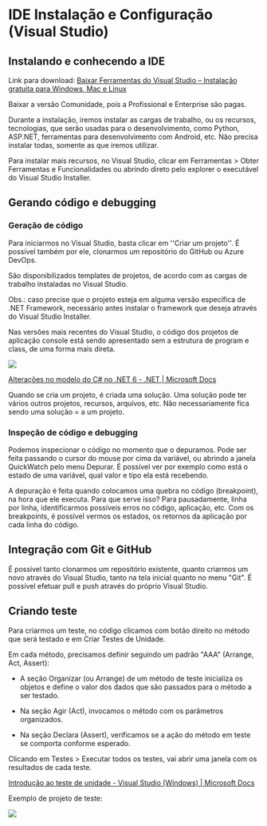 # IDE Instalação e Configuração (Visual Studio)

## Instalando e conhecendo a IDE

Link para download: [Baixar Ferramentas do Visual Studio – Instalação gratuita para Windows, Mac e Linux](https://visualstudio.microsoft.com/pt-br/downloads)

Baixar a versão Comunidade, pois a Profissional e Enterprise são pagas.

Durante a instalação, iremos instalar as cargas de trabalho, ou os recursos, tecnologias, que serão usadas para o desenvolvimento, como Python, ASP.NET, ferramentas para desenvolvimento com Android, etc. Não precisa instalar todas, somente as que iremos utilizar.

Para instalar mais recursos, no Visual Studio, clicar em Ferramentas > Obter Ferramentas e Funcionalidades ou abrindo direto pelo explorer o executável do Visual Studio Installer.

## Gerando código e debugging

### Geração de código

Para iniciarmos no Visual Studio, basta clicar em ''Criar um projeto''. É possível também por ele, clonarmos um repositório do GitHub ou Azure DevOps.

São disponibilizados templates de projetos, de acordo com as cargas de trabalho instaladas no Visual Studio.

Obs.: caso precise que o projeto esteja em alguma versão específica de .NET Framework, necessário antes instalar o framework que deseja através do Visual Studio Installer.

Nas versões mais recentes do Visual Studio, o código dos projetos de aplicação console está sendo apresentado sem a estrutura de program e class, de uma forma mais direta.

![](C:\Users\PC\Documents\Workspace\Decola-Tech-2a-Avanade\IDE%20Visual%20Studio%20-%20Instalação%20e%20Configuração\console.png)

[Alterações no modelo do C# no .NET 6 - .NET | Microsoft Docs](https://docs.microsoft.com/pt-br/dotnet/core/tutorials/top-level-templates)

Quando se cria um projeto, é criada uma solução. Uma solução pode ter vários outros projetos, recursos, arquivos, etc. Não necessariamente fica sendo uma solução = a um projeto.

### Inspeção de código e debugging

Podemos inspecionar o código no momento que o depuramos. Pode ser feita passando o cursor do mouse por cima da variável, ou abrindo a janela QuickWatch pelo menu Depurar. É possível ver por exemplo como está o estado de uma variável, qual valor e tipo ela está recebendo.

A depuração é feita quando colocamos uma quebra no código (breakpoint), na hora que ele executa. Para que serve isso? Para pausadamente, linha por linha, identificarmos possíveis erros no código, aplicação, etc. Com os breakpoints, é possível vermos os estados, os retornos da aplicação por cada linha do código.

## Integração com Git e GitHub

É possível tanto clonarmos um repositório existente, quanto criarmos um novo através do Visual Studio, tanto na tela inicial quanto no menu "Git". É possível efetuar pull e push através do próprio Visual Studio.

## Criando teste

Para criarmos um teste, no código clicamos com botão direito no método que será testado e em Criar Testes de Unidade.

Em cada método, precisamos definir seguindo um padrão "AAA" (Arrange, Act, Assert):

* A seção Organizar (ou Arrange) de um método de teste inicializa os objetos e define o valor dos dados que são passados para o método a ser testado.

* Na seção Agir (Act), invocamos o método com os parâmetros organizados.

* Na seção Declara (Assert), verificamos se a ação do método em teste se comporta conforme esperado.

Clicando em Testes > Executar todos os testes, vai abrir uma janela com os resultados de cada teste.

[Introdução ao teste de unidade - Visual Studio (Windows) | Microsoft Docs](https://docs.microsoft.com/pt-br/visualstudio/test/getting-started-with-unit-testing?view=vs-2022&tabs=dotnet%2Cmstest)

Exemplo de projeto de teste:

![](C:\Users\PC\Documents\Workspace\Decola-Tech-2a-Avanade\IDE%20Visual%20Studio%20-%20Instalação%20e%20Configuração\teste-de-codigo.png)
